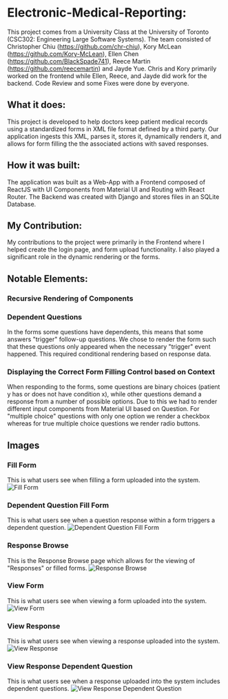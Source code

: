 # Electronic-Medical-Reporting:
This project comes from a University Class at the University of Toronto (CSC302: Engineering Large Software Systems). The team consisted of Christopher Chiu (https://github.com/chr-chiu), Kory McLean (https://github.com/Kory-McLean), Ellen Chen (https://github.com/BlackSpade741), Reece Martin (https://github.com/reecemartin) and Jayde Yue. Chris and Kory primarily worked on the frontend while Ellen, Reece, and Jayde did work for the backend. Code Review and some Fixes were done by everyone.

## What it does:
This project is developed to help doctors keep patient medical records using a standardized forms in XML file format defined by a third party. Our application ingests this XML, parses it, stores it, dynamically renders it, and allows for form filling the the associated actions with saved responses.

## How it was built:
The application was built as a Web-App with a Frontend composed of ReactJS with UI Components from Material UI and Routing with React Router. The Backend was created with Django and stores files in an SQLite Database.

## My Contribution:
My contributions to the project were primarily in the Frontend where I helped create the login page, and form upload functionality. I also played a significant role in the dynamic rendering or the forms.

## Notable Elements: 

### Recursive Rendering of Components

### Dependent Questions
In the forms some questions have dependents, this means that some answers "trigger" follow-up questions. We chose to render the form such that these questions only appeared when the necessary "trigger" event happened. This required conditional rendering based on response data.

### Displaying the Correct Form Filling Control based on Context
When responding to the forms, some questions are binary choices (patient y has or does not have condition x), while other questions demand a response from a number of possible options. Due to this we had to render different input components from Material UI based on Question. For "multiple choice" questions with only one option we render a checkbox whereas for true multiple choice questions we render radio buttons.

## Images

### Fill Form
This is what users see when filling a form uploaded into the system.
![Fill Form](https://github.com/reecemartin/Electronic-Medical-Reporting/blob/master/Screenshots/Fill-Form.png?raw=true)

### Dependent Question Fill Form
This is what users see when a question response within a form triggers a dependent question.
![Dependent Question Fill Form](https://github.com/reecemartin/Electronic-Medical-Reporting/blob/master/Screenshots/Fill-Form-Dependent-Question.png?raw=true)

### Response Browse
This is the Response Browse page which allows for the viewing of "Responses" or filled forms.
![Response Browse](https://github.com/reecemartin/Electronic-Medical-Reporting/blob/master/Screenshots/Response-Browse.png)

### View Form
This is what users see when viewing a form uploaded into the system.
![View Form](https://github.com/reecemartin/Electronic-Medical-Reporting/blob/master/Screenshots/View-Forms.png)

### View Response
This is what users see when viewing a response uploaded into the system.
![View Response](https://github.com/reecemartin/Electronic-Medical-Reporting/blob/master/Screenshots/View-Response.png?raw=true)

### View Response Dependent Question
This is what users see when a response uploaded into the system includes dependent questions.
![View Response Dependent Question](https://github.com/reecemartin/Electronic-Medical-Reporting/blob/master/Screenshots/View-Response-Dependent-Question.png?raw=true)

